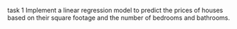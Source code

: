 task 1 Implement a linear regression model to predict the prices of houses based on their square footage and the number of bedrooms and bathrooms.

